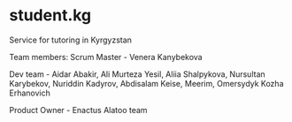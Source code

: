 # student.kg
Service for tutoring in Kyrgyzstan

Team members:
Scrum Master - Venera Kanybekova

Dev team - Aidar Abakir, Ali Murteza Yesil, Aliia Shalpykova, Nursultan Karybekov, Nuriddin Kadyrov, Abdisalam Keise, Meerim, Omersydyk Kozha Erhanovich 

Product Owner - Enactus Alatoo team

